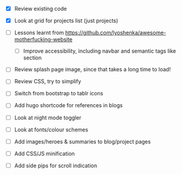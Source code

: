- [x] Review existing code
- [x] Look at grid for projects list (just projects)
- [ ] Lessons learnt from <https://github.com/lyoshenka/awesome-motherfucking-website>
  - [ ] Improve accessibility, including navbar and semantic tags like section
- [ ] Review splash page image, since that takes a long time to load!
- [ ] Review CSS, try to simplify
- [ ] Switch from bootstrap to tablr icons

- [ ] Add hugo shortcode for references in blogs
- [ ] Look at night mode toggler
- [ ] Look at fonts/colour schemes
- [ ] Add images/heroes & summaries to blog/project pages
- [ ] Add CSS/JS minification

- [ ] Add side pips for scroll indication
